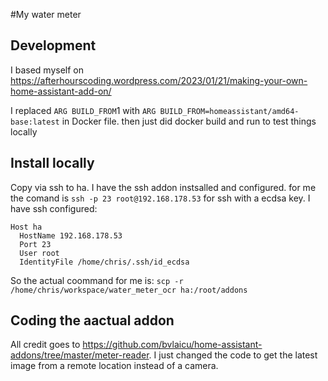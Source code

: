 #My water meter

## Development
I based myself on https://afterhourscoding.wordpress.com/2023/01/21/making-your-own-home-assistant-add-on/

I replaced `ARG BUILD_FROM`1 with `ARG BUILD_FROM=homeassistant/amd64-base:latest` in Docker file. then just did docker build and run to test things locally

## Install locally
Copy via ssh to ha. I have the ssh addon instsalled and configured. for me the comand is `ssh -p 23 root@192.168.178.53` for ssh with a ecdsa key. 
I have ssh configured:
```
Host ha
  HostName 192.168.178.53
  Port 23
  User root
  IdentityFile /home/chris/.ssh/id_ecdsa
```
So the actual coommand for me is: `scp -r /home/chris/workspace/water_meter_ocr ha:/root/addons`

## Coding the aactual addon
All credit goes to https://github.com/bvlaicu/home-assistant-addons/tree/master/meter-reader. I just changed the code to get the latest image from a remote location instead of a camera.
